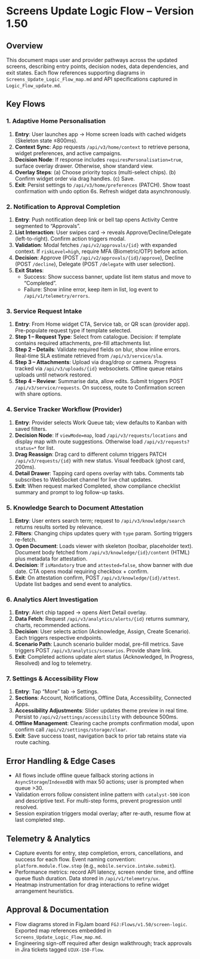 # Screens Update Logic Flow – Version 1.50

## Overview
This document maps user and provider pathways across the updated screens, describing entry points, decision nodes, data dependencies, and exit states. Each flow references supporting diagrams in `Screens_Update_Logic_Flow_map.md` and API specifications captured in `Logic_Flow_update.md`.

## Key Flows
### 1. Adaptive Home Personalisation
1. **Entry**: User launches app → Home screen loads with cached widgets (Skeleton state ≤800ms).
2. **Context Sync**: App requests `/api/v3/home/context` to retrieve persona, widget preferences, and active campaigns.
3. **Decision Node**: If response includes `requiresPersonalisation=true`, surface overlay drawer. Otherwise, show standard view.
4. **Overlay Steps**: (a) Choose priority topics (multi-select chips). (b) Confirm widget order via drag handles. (c) Save.
5. **Exit**: Persist settings to `/api/v3/home/preferences` (PATCH). Show toast confirmation with undo option 6s. Refresh widget data asynchronously.

### 2. Notification to Approval Completion
1. **Entry**: Push notification deep link or bell tap opens Activity Centre segmented to “Approvals”.
2. **List Interaction**: User swipes card → reveals Approve/Decline/Delegate (left-to-right). Confirm action triggers modal.
3. **Validation**: Modal fetches `/api/v2/approvals/{id}` with expanded context. If `riskLevel=high`, require MFA (Biometric/OTP) before action.
4. **Decision**: Approve (POST `/api/v2/approvals/{id}/approve`), Decline (POST `/decline`), Delegate (POST `/delegate` with user selection).
5. **Exit States**:
   - Success: Show success banner, update list item status and move to “Completed”.
   - Failure: Show inline error, keep item in list, log event to `/api/v1/telemetry/errors`.

### 3. Service Request Intake
1. **Entry**: From Home widget CTA, Service tab, or QR scan (provider app). Pre-populate request type if template selected.
2. **Step 1 – Request Type**: Select from catalogue. Decision: if template contains required attachments, pre-fill attachments list.
3. **Step 2 – Details**: Validate required fields on blur, show inline errors. Real-time SLA estimate retrieved from `/api/v3/service/sla`.
4. **Step 3 – Attachments**: Upload via drag/drop or camera. Progress tracked via `/api/v3/uploads/{id}` websockets. Offline queue retains uploads until network restored.
5. **Step 4 – Review**: Summarise data, allow edits. Submit triggers POST `/api/v3/service/requests`. On success, route to Confirmation screen with share options.

### 4. Service Tracker Workflow (Provider)
1. **Entry**: Provider selects Work Queue tab; view defaults to Kanban with saved filters.
2. **Decision Node**: If `viewMode=map`, load `/api/v3/requests/locations` and display map with route suggestions. Otherwise load `/api/v3/requests?status=*` for list.
3. **Drag Reassign**: Drag card to different column triggers PATCH `/api/v3/requests/{id}` with new status. Visual feedback (ghost card, 200ms).
4. **Detail Drawer**: Tapping card opens overlay with tabs. Comments tab subscribes to WebSocket channel for live chat updates.
5. **Exit**: When request marked Completed, show compliance checklist summary and prompt to log follow-up tasks.

### 5. Knowledge Search to Document Attestation
1. **Entry**: User enters search term; request to `/api/v3/knowledge/search` returns results sorted by relevance.
2. **Filters**: Changing chips updates query with `type` param. Sorting triggers re-fetch.
3. **Open Document**: Loads viewer with skeleton (toolbar, placeholder text). Document body fetched from `/api/v3/knowledge/{id}/content` (HTML) plus metadata for attestation.
4. **Decision**: If `isMandatory` true and `attested=false`, show banner with due date. CTA opens modal requiring checkbox + confirm.
5. **Exit**: On attestation confirm, POST `/api/v3/knowledge/{id}/attest`. Update list badges and send event to analytics.

### 6. Analytics Alert Investigation
1. **Entry**: Alert chip tapped → opens Alert Detail overlay.
2. **Data Fetch**: Request `/api/v3/analytics/alerts/{id}` returns summary, charts, recommended actions.
3. **Decision**: User selects action (Acknowledge, Assign, Create Scenario). Each triggers respective endpoints.
4. **Scenario Path**: Launch scenario builder modal, pre-fill metrics. Save triggers POST `/api/v3/analytics/scenarios`. Provide share link.
5. **Exit**: Completed actions update alert status (Acknowledged, In Progress, Resolved) and log to telemetry.

### 7. Settings & Accessibility Flow
1. **Entry**: Tap “More” tab → Settings.
2. **Sections**: Account, Notifications, Offline Data, Accessibility, Connected Apps.
3. **Accessibility Adjustments**: Slider updates theme preview in real time. Persist to `/api/v2/settings/accessibility` with debounce 500ms.
4. **Offline Management**: Clearing cache prompts confirmation modal, upon confirm call `/api/v2/settings/storage/clear`.
5. **Exit**: Save success toast, navigation back to prior tab retains state via route caching.

## Error Handling & Edge Cases
- All flows include offline queue fallback storing actions in `AsyncStorage`/`IndexedDB` with max 50 actions; user is prompted when queue >30.
- Validation errors follow consistent inline pattern with `catalyst-500` icon and descriptive text. For multi-step forms, prevent progression until resolved.
- Session expiration triggers modal overlay; after re-auth, resume flow at last completed step.

## Telemetry & Analytics
- Capture events for entry, step completion, errors, cancellations, and success for each flow. Event naming convention: `platform.module.flow.step` (e.g., `mobile.service.intake.submit`).
- Performance metrics: record API latency, screen render time, and offline queue flush duration. Data stored in `/api/v1/telemetry/ux`.
- Heatmap instrumentation for drag interactions to refine widget arrangement heuristics.

## Approval & Documentation
- Flow diagrams stored in FigJam board `FGJ:Flows/v1.50/screen-logic`. Exported map references embedded in `Screens_Update_Logic_Flow_map.md`.
- Engineering sign-off required after design walkthrough; track approvals in Jira tickets tagged `UIUX-150-Flow`.
